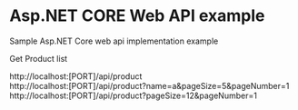 # Asp.NET CORE Web API example
Sample Asp.NET Core web api implementation example


Get Product list

http://localhost:[PORT]/api/product <br/>
http://localhost:[PORT]/api/product?name=a&pageSize=5&pageNumber=1<br/>
http://localhost:[PORT]/api/product?pageSize=12&pageNumber=1<br/>
